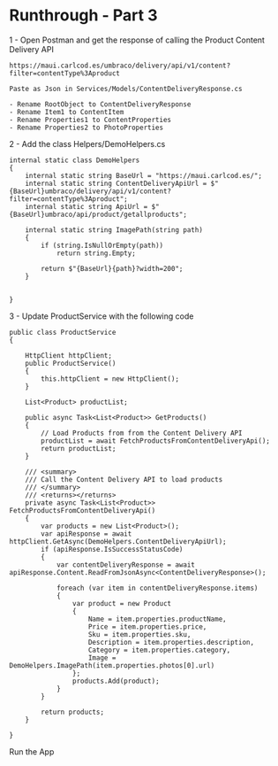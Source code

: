 # Runthrough - Part 3

1 - Open Postman and get the response of calling the Product Content Delivery API

    https://maui.carlcod.es/umbraco/delivery/api/v1/content?filter=contentType%3Aproduct

    Paste as Json in Services/Models/ContentDeliveryResponse.cs

    - Rename RootObject to ContentDeliveryResponse
    - Rename Item1 to ContentItem
    - Rename Properties1 to ContentProperties
    - Rename Properties2 to PhotoProperties

2 - Add the class Helpers/DemoHelpers.cs

    internal static class DemoHelpers
    {
        internal static string BaseUrl = "https://maui.carlcod.es/";
        internal static string ContentDeliveryApiUrl = $"{BaseUrl}umbraco/delivery/api/v1/content?filter=contentType%3Aproduct";
        internal static string ApiUrl = $"{BaseUrl}umbraco/api/product/getallproducts";

		internal static string ImagePath(string path)
        {
            if (string.IsNullOrEmpty(path))
                return string.Empty;

            return $"{BaseUrl}{path}?width=200";
        }


    }

3 - Update ProductService with the following code

	public class ProductService
	{

		HttpClient httpClient;
		public ProductService()
		{
			this.httpClient = new HttpClient();
		}

		List<Product> productList;

		public async Task<List<Product>> GetProducts()
		{
			// Load Products from from the Content Delivery API
			productList = await FetchProductsFromContentDeliveryApi();
			return productList;
		}

		/// <summary>
		/// Call the Content Delivery API to load products
		/// </summary>
		/// <returns></returns>
		private async Task<List<Product>> FetchProductsFromContentDeliveryApi()
		{
			var products = new List<Product>();
			var apiResponse = await httpClient.GetAsync(DemoHelpers.ContentDeliveryApiUrl);
			if (apiResponse.IsSuccessStatusCode)
			{
				var contentDeliveryResponse = await apiResponse.Content.ReadFromJsonAsync<ContentDeliveryResponse>();

				foreach (var item in contentDeliveryResponse.items)
				{
					var product = new Product
					{
						Name = item.properties.productName,
						Price = item.properties.price,
						Sku = item.properties.sku,
						Description = item.properties.description,
						Category = item.properties.category,
						Image = DemoHelpers.ImagePath(item.properties.photos[0].url)
					};
					products.Add(product);
				}
			}

			return products;
		}

	}

Run the App